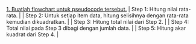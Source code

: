 [1. Buatlah flowchart untuk pseudocode tersebut.](Praktikum/2Praktikum/Modul/1.flowchartSD/flowchartSD.pdf)
| Step 1: Hitung nilai rata-rata. |
| Step 2: Untuk setiap item data, hitung selisihnya dengan rata-rata kemudian dikuadratkan. |
| Step 3: Hitung total nilai dari Step 2. |
| Step 4: Total nilai pada Step 3 dibagi dengan jumlah data. |
| Step 5: Hitung akar kuadrat dari Step 4. |